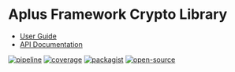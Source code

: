 # Aplus Framework Crypto Library

- [User Guide](https://docs.aplus-framework.com/guides/libraries/crypto/index.html)
- [API Documentation](https://docs.aplus-framework.com/packages/crypto.html)

[![pipeline](https://gitlab.com/aplus-framework/libraries/crypto/badges/master/pipeline.svg)](https://gitlab.com/aplus-framework/libraries/crypto/-/pipelines?scope=branches)
[![coverage](https://gitlab.com/aplus-framework/libraries/crypto/badges/master/coverage.svg?job=test:php)](https://aplus-framework.gitlab.io/libraries/crypto/coverage/)
[![packagist](https://img.shields.io/packagist/v/aplus/crypto)](https://packagist.org/packages/aplus/crypto)
[![open-source](https://img.shields.io/badge/open--source-donate-magenta)](https://www.paypal.com/donate/?hosted_button_id=NGBNW5PY4VSJ4)
